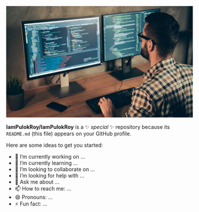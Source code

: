 <img src="https://raw.githubusercontent.com/IamPulokRoy/IamPulokRoy/refs/heads/main/What-is-Web-Developer.jpg" alt="" width="100%" height="300px">

**IamPulokRoy/IamPulokRoy** is a ✨ _special_ ✨ repository because its `README.md` (this file) appears on your GitHub profile.

Here are some ideas to get you started:

- 🔭 I’m currently working on ...
- 🌱 I’m currently learning ...
- 👯 I’m looking to collaborate on ...
- 🤔 I’m looking for help with ...
- 💬 Ask me about ...
- 📫 How to reach me: ...
- 😄 Pronouns: ...
- ⚡ Fun fact: ...


